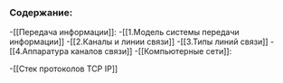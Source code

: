 ### Содержание:
-[[Передача информации]]:
	-[[1.Модель системы передачи информации]]
	-[[2.Каналы и линии связи]]
	-[[3.Типы линий связи]]
	-[[4.Аппаратура каналов связи]]
-[[Компьютерные сети]]:

-[[Стек протоколов TCP IP]]
